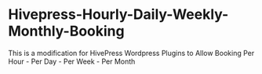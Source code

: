 # Hivepress-Hourly-Daily-Weekly-Monthly-Booking
This is a modification for HivePress Wordpress Plugins to Allow Booking Per Hour - Per Day - Per Week - Per Month
